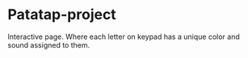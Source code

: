 # Patatap-project
Interactive page. Where each letter on keypad has a unique color and sound assigned to them.

